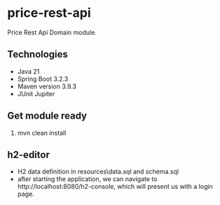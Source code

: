 # price-rest-api

Price Rest Api Domain module.

## Technologies

* Java 21
* Spring Boot 3.2.3
* Maven version 3.9.3
* JUnit Jupiter

## Get module ready

1. mvn clean install

## h2-editor

* H2 data definition in resources\data.sql and schema.sql
* after starting the application, we can navigate to http://localhost:8080/h2-console, which will present us with a
  login page.

